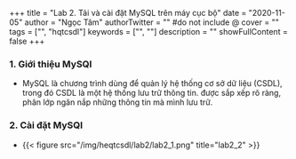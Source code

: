 +++
title = "Lab 2. Tải và cài đặt MySQL trên máy cục bộ"
date = "2020-11-05"
author = "Ngọc Tâm"
authorTwitter = "" #do not include @
cover = ""
tags = ["", "hqtcsdl"]
keywords = ["", ""]
description = ""
showFullContent = false
+++

### 1. Giới thiệu MySQl
- MySQL là chương trình dùng để quản lý hệ thống cơ sở dữ liệu (CSDL), trong đó CSDL là một hệ thống lưu trữ thông tin. được sắp xếp rõ ràng, phân lớp ngăn nắp những thông tin mà mình lưu trữ.


### 2. Cài đặt MySQl
- {{< figure src="/img/heqtcsdl/lab2/lab2_1.png" title="lab2_2" >}}